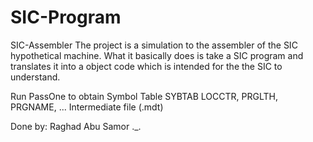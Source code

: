 # SIC-Program

SIC-Assembler 
The project is a simulation to the assembler of the SIC hypothetical machine. What it basically does is take a SIC program and translates it into a
object code which is intended for the the SIC to understand. 

Run PassOne to obtain 
Symbol Table SYBTAB
LOCCTR, PRGLTH, PRGNAME, ...
Intermediate file (.mdt) 

Done by:
Raghad Abu Samor ._.
